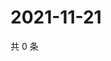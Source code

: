 # 2021-11-21

共 0 条

<!-- BEGIN WEIBO -->
<!-- 最后更新时间 Sun Nov 21 2021 07:13:41 GMT+0800 (China Standard Time) -->

<!-- END WEIBO -->
